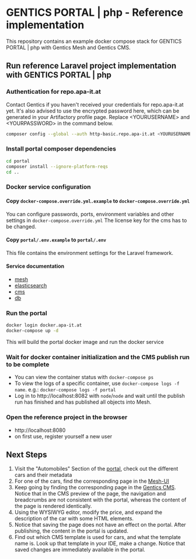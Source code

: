 # GENTICS PORTAL | php - Reference implementation

This repository contains an example docker compose stack for GENTICS PORTAL | php with Gentics Mesh and Gentics CMS.

## Run reference Laravel project implementation with GENTICS PORTAL | php

### Authentication for repo.apa-it.at

Contact Gentics if you haven't received your credentials for repo.apa-it.at yet.
It's also advised to use the encrypted password here, which can be generated in your Artifactory profile page. Replace &lt;YOURUSERNAME&gt; and &lt;YOURPASSWORD&gt; in the command below.

```bash
composer config --global --auth http-basic.repo.apa-it.at <YOURUSERNAME> <YOURPASSWORD>
```

### Install portal composer dependencies

```bash
cd portal
composer install --ignore-platform-reqs
cd ..
```

### Docker service configuration

#### Copy `docker-compose.override.yml.example` to `docker-compose.override.yml`

You can configure passwords, ports, environment variables and other settings in `docker-compose.override.yml`
The license key for the cms has to be changed.

#### Copy `portal/.env.example` to `portal/.env`

This file contains the environment settings for the Laravel framework.


#### Service documentation

* [mesh](https://getmesh.io/docs/beta/administration-guide.html#_environment_variables)
* [elasticsearch](https://www.elastic.co/guide/en/elasticsearch/reference/current/docker.html)
* [cms](https://hub.docker.com/r/gentics/cms/)
* [db](https://hub.docker.com/_/mariadb/)

### Run the portal

```bash
docker login docker.apa-it.at
docker-compose up -d
```

This will build the portal docker image and run the docker service

### Wait for docker container initialization and the CMS publish run to be complete

* You can view the container status with `docker-compose ps`
* To view the logs of a specific container, use `docker-compose logs -f name`. e.g.: `docker-compose logs -f portal`
* Log in to http://localhost:8082 with `node`/`node` and wait until the publish run has finished and has published all objects into Mesh.

### Open the reference project in the browser

* http://localhost:8080
* on first use, register yourself a new user

## Next Steps

1. Visit the "Automobiles" Section of the [portal](http://localhost:8080), check out the different cars and their metadata
2. For one of the cars, find the corresponding page in the [Mesh-UI](http://localhost:8081/)
3. Keep going by finding the corresponding page in the [Gentics CMS](http://localhost:8080/). Notice that in the CMS preview of the page, the navigation and breadcrumbs are not consistent with the portal, whereas the content of the page is rendered identically.
4. Using the WYSIWYG editor, modify the price, and expand the description of the car with some HTML elements.
5. Notice that saving the page does not have an effect on the portal. After publishing, the content in the portal is updated.
6. Find out which CMS template is used for cars, and what the template name is. Look up that template in your IDE, make a change. Notice that saved changes are immediately available in the portal.
